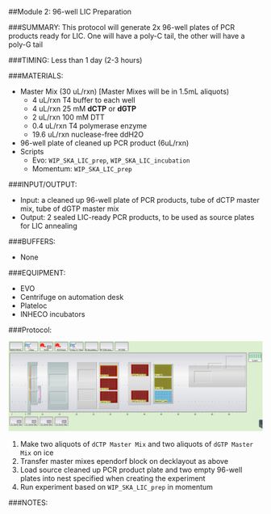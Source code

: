 ##Module 2: 96-well LIC Preparation 

###SUMMARY: 
This protocol will generate 2x 96-well plates of PCR products ready for LIC. One will have a poly-C tail, the other will have a poly-G tail 

###TIMING: Less than 1 day (2-3 hours) 

###MATERIALS: 
- Master Mix (30 uL/rxn) [Master Mixes will be in 1.5mL aliquots) 
   + 4 uL/rxn T4 buffer to each well
   + 4 uL/rxn 25 mM **dCTP** or **dGTP** 
   + 2 uL/rxn 100 mM DTT
   + 0.4 uL/rxn T4 polymerase enzyme
   + 19.6 uL/rxn nuclease-free ddH2O
- 96-well plate of cleaned up PCR product (6uL/rxn) 
- Scripts
  - Evo: `WIP_SKA_LIC_prep`, `WIP_SKA_LIC_incubation`
  - Momentum: `WIP_SKA_LIC_prep`

###INPUT/OUTPUT: 
- Input: a cleaned up 96-well plate of PCR products, tube of dCTP master mix, tube of dGTP master mix  
- Output: 2 sealed LIC-ready PCR products, to be used as source plates for LIC annealing 

###BUFFERS: 
- None

###EQUIPMENT: 
- EVO
- Centrifuge on automation desk 
- Plateloc 
- INHECO incubators

###Protocol: 

![Image of workbench](https://github.com/choderalab/lab-protocols/blob/molecular_biology/Molecular_Biology/protocols/img/LIC_prep_deck.png)

1. Make two aliquots of `dCTP Master Mix` and two aliquots of `dGTP Master Mix` on ice 
2. Transfer master mixes ependorf block on decklayout as above 
3. Load source cleaned up PCR product plate and two empty 96-well plates into nest specified when creating the experiment 
4. Run experiment based on `WIP_SKA_LIC_prep` in momentum 

###NOTES: 
 
